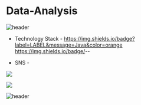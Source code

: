 # Data-Analysis

![header](https://capsule-render.vercel.app/api?type=wave&color=gradient&height=150&section=header&Data-Analysis%20render&fontSize=45&animation=fadeIn)

- Technology Stack -
https://img.shields.io/badge?label=LABEL&message=Java&color=orange
https://img.shields.io/badge/<LABEL>-<Java>-<orange>

- SNS -

<img src="https://img.shields.io/badge/Python-3766AB?style=flat-square&logo=Python&logoColor=white"/></a> 


<img src="https://img.shields.io/badge/Instagram-%E4405F?style=flat-square&logo=Instagram&logoColor=white&link=https://www.instagram.com/popowsj/"></a>


![header](https://capsule-render.vercel.app/api?type=wave&color=gradient&height=150&section=footer&Data-Analysis%20render&fontSize=45&animation=fadeIn)
